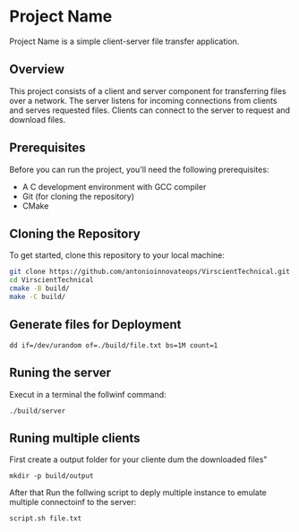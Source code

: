 # Project Name

Project Name is a simple client-server file transfer application.

## Overview

This project consists of a client and server component for transferring files over a network. The server listens for incoming connections from clients and serves requested files. Clients can connect to the server to request and download files.

## Prerequisites

Before you can run the project, you'll need the following prerequisites:

- A C development environment with GCC compiler
- Git (for cloning the repository)
- CMake 

## Cloning the Repository

To get started, clone this repository to your local machine:

```bash
git clone https://github.com/antonioinnovateops/VirscientTechnical.git
cd VirscientTechnical
cmake -B build/
make -C build/
```


## Generate files for Deployment

```
dd if=/dev/urandom of=./build/file.txt bs=1M count=1

```

## Runing the server

Execut in a terminal the follwinf command:

```
./build/server
```

## Runing multiple clients

First create a output folder for your cliente dum the downloaded files"


```
mkdir -p build/output
```

After that Run the follwing script to deply multiple instance to emulate multiple connectoinf to the server:

```
script.sh file.txt
```

